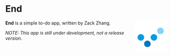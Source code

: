 # End

<img src="app/src/main/res/drawable-xxhdpi/img_logo_no_bg.png" width="100" align="right"/>

**End** is a simple to-do app, written by Zack Zhang.

*NOTE: This app is still under development, not a release version.*